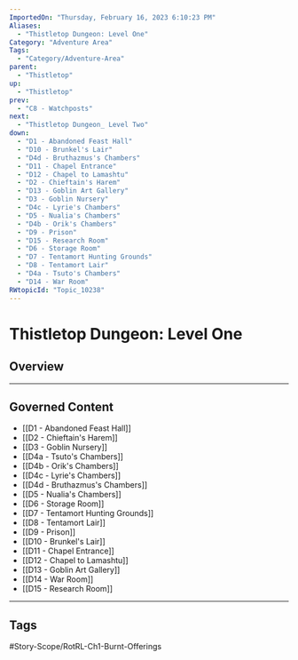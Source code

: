 ```yaml
---
ImportedOn: "Thursday, February 16, 2023 6:10:23 PM"
Aliases:
  - "Thistletop Dungeon: Level One"
Category: "Adventure Area"
Tags:
  - "Category/Adventure-Area"
parent:
  - "Thistletop"
up:
  - "Thistletop"
prev:
  - "C8 - Watchposts"
next:
  - "Thistletop Dungeon_ Level Two"
down:
  - "D1 - Abandoned Feast Hall"
  - "D10 - Brunkel's Lair"
  - "D4d - Bruthazmus's Chambers"
  - "D11 - Chapel Entrance"
  - "D12 - Chapel to Lamashtu"
  - "D2 - Chieftain's Harem"
  - "D13 - Goblin Art Gallery"
  - "D3 - Goblin Nursery"
  - "D4c - Lyrie's Chambers"
  - "D5 - Nualia's Chambers"
  - "D4b - Orik's Chambers"
  - "D9 - Prison"
  - "D15 - Research Room"
  - "D6 - Storage Room"
  - "D7 - Tentamort Hunting Grounds"
  - "D8 - Tentamort Lair"
  - "D4a - Tsuto's Chambers"
  - "D14 - War Room"
RWtopicId: "Topic_10238"
---
```

# Thistletop Dungeon: Level One
## Overview
---
## Governed Content
- [[D1 - Abandoned Feast Hall]]
- [[D2 - Chieftain's Harem]]
- [[D3 - Goblin Nursery]]
- [[D4a - Tsuto's Chambers]]
- [[D4b - Orik's Chambers]]
- [[D4c - Lyrie's Chambers]]
- [[D4d - Bruthazmus's Chambers]]
- [[D5 - Nualia's Chambers]]
- [[D6 - Storage Room]]
- [[D7 - Tentamort Hunting Grounds]]
- [[D8 - Tentamort Lair]]
- [[D9 - Prison]]
- [[D10 - Brunkel's Lair]]
- [[D11 - Chapel Entrance]]
- [[D12 - Chapel to Lamashtu]]
- [[D13 - Goblin Art Gallery]]
- [[D14 - War Room]]
- [[D15 - Research Room]]


---
## Tags
#Story-Scope/RotRL-Ch1-Burnt-Offerings

